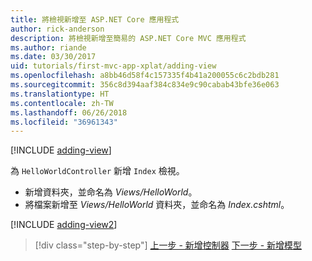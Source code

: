 ```yaml
---
title: 將檢視新增至 ASP.NET Core 應用程式
author: rick-anderson
description: 將檢視新增至簡易的 ASP.NET Core MVC 應用程式
ms.author: riande
ms.date: 03/30/2017
uid: tutorials/first-mvc-app-xplat/adding-view
ms.openlocfilehash: a8bb46d58f4c157335f4b41a200055c6c2bdb281
ms.sourcegitcommit: 356c8d394aaf384c834e9c90cabab43bfe36e063
ms.translationtype: HT
ms.contentlocale: zh-TW
ms.lasthandoff: 06/26/2018
ms.locfileid: "36961343"
---
```

[!INCLUDE [adding-view](../../includes/mvc-intro/adding_view1.md)]

為 `HelloWorldController` 新增 `Index` 檢視。

* 新增資料夾，並命名為 *Views/HelloWorld*。
* 將檔案新增至 *Views/HelloWorld* 資料夾，並命名為 *Index.cshtml*。

[!INCLUDE [adding-view2](../../includes/mvc-intro/adding_view2.md)]

> [!div class="step-by-step"]
> [上一步 - 新增控制器](adding-controller.md)
> [下一步 - 新增模型](adding-model.md)
